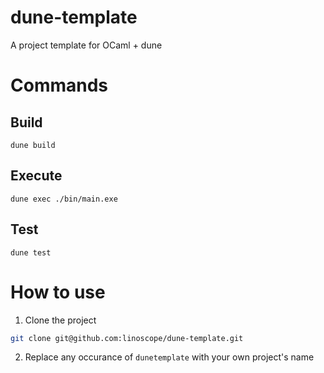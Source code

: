 # dune-template
A project template for OCaml + dune

# Commands
## Build
```
dune build
```

## Execute
```
dune exec ./bin/main.exe
```

## Test
```
dune test
```

# How to use
1. Clone the project
  ```sh
  git clone git@github.com:linoscope/dune-template.git
  ```
2.  Replace any occurance of `dunetemplate` with your own project's name
